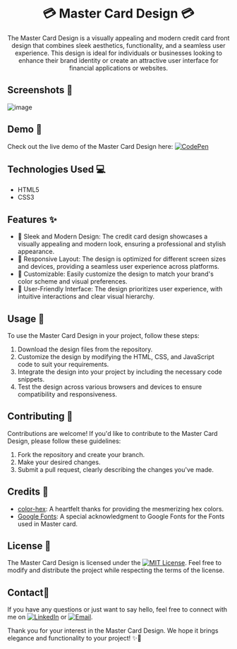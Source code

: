 <h1 align="center">
  💳 Master Card Design 💳
</h1>

<p align="center">
  The Master Card Design is a visually appealing and modern credit card front design that combines sleek aesthetics, functionality, and a seamless user experience. This design is ideal for individuals or businesses looking to enhance their brand identity or create an attractive user interface for financial applications or websites.
</p>

## Screenshots 📸

![image](https://github.com/ClassyJuhi/CSS-Design-Lab/assets/103419567/e6cea449-a004-4c19-a75c-bfc2d7b498ff)


## Demo 🚀

Check out the live demo of the Master Card Design here: [![CodePen](https://img.shields.io/badge/-CodePen-black?style=flat&logo=codepen&logoColor=white)](https://codepen.io/Classy_Juhi/pen/mdzNPPV)

## Technologies Used 💻

- HTML5
- CSS3

## Features ✨

- 💎 Sleek and Modern Design: The credit card design showcases a visually appealing and modern look, ensuring a professional and stylish appearance.
- 📱 Responsive Layout: The design is optimized for different screen sizes and devices, providing a seamless user experience across platforms.
- 🎨 Customizable: Easily customize the design to match your brand's color scheme and visual preferences.
- 🌟 User-Friendly Interface: The design prioritizes user experience, with intuitive interactions and clear visual hierarchy.

## Usage 📝

To use the Master Card Design in your project, follow these steps:

1. Download the design files from the repository.
2. Customize the design by modifying the HTML, CSS, and JavaScript code to suit your requirements.
3. Integrate the design into your project by including the necessary code snippets.
4. Test the design across various browsers and devices to ensure compatibility and responsiveness.

## Contributing 🤝

Contributions are welcome! If you'd like to contribute to the Master Card Design, please follow these guidelines:

1. Fork the repository and create your branch.
2. Make your desired changes.
3. Submit a pull request, clearly describing the changes you've made.

## Credits 🙏

- [color-hex](https://www.color-hex.com/): A heartfelt thanks for providing the mesmerizing hex colors.
- [Google Fonts](https://fonts.google.com/icons): A special acknowledgment to Google Fonts for the Fonts used in Master card.

## License 📄

The Master Card Design is licensed under the [![MIT License](https://img.shields.io/badge/License-MIT-yellow.svg)](LICENSE). Feel free to modify and distribute the project while respecting the terms of the license.

## Contact📧

If you have any questions or just want to say hello, feel free to connect with me on [![LinkedIn](https://img.shields.io/badge/-LinkedIn-blue.svg?style=flat&logo=linkedin&logoColor=white)](https://www.linkedin.com/in/classy-juhi/) or [![Email](https://img.shields.io/badge/-Email-D14836?style=flat&logo=gmail&logoColor=white)](mailto:classyjuhi@gmail.com).

Thank you for your interest in the Master Card Design. We hope it brings elegance and functionality to your project! ✨🌟
